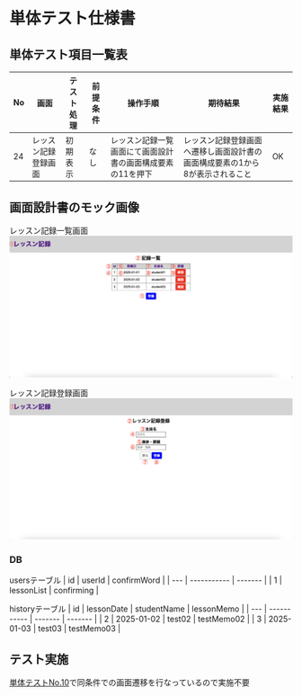 # 単体テスト仕様書

## 単体テスト項目一覧表
| No   | 画面 | テスト処理 | 前提条件 | 操作手順 | 期待結果 | 実施結果 |
| --- | ----------- | ------- | ------- | ------- | ------- | ------- |
| 24 | レッスン記録登録画面 | 初期表示 | なし | レッスン記録一覧画面にて画面設計書の画面構成要素の11を押下 | レッスン記録登録画面へ遷移し画面設計書の画面構成要素の1から8が表示されること | OK |

## 画面設計書のモック画像
レッスン記録一覧画面
![レッスン記録一覧画面](../../screen-design/images/home.png)

レッスン記録登録画面
![レッスン記録登録画面](../../screen-design/images/create.png)

### DB
usersテーブル
| id | userId | confirmWord |
| --- | ----------- | ------- |
| 1 | lessonList | confirming |

historyテーブル
| id | lessonDate | studentName | lessonMemo |
| --- | ----------- | ------- | ------- |
| 2 | 2025-01-02 | test02 | testMemo02 |
| 3	| 2025-01-03 | test03 | testMemo03 |

## テスト実施
[単体テストNo.10](no10.md)で同条件での画面遷移を行なっているので実施不要